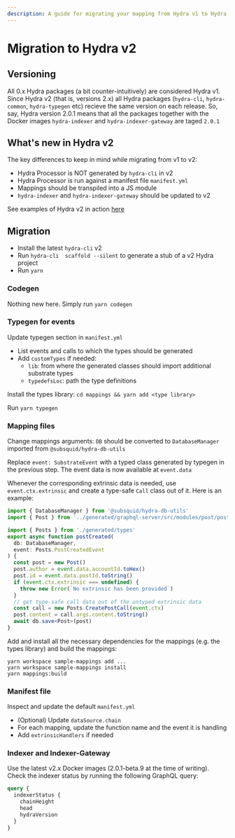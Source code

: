 ```yaml
---
description: A guide for migrating your mapping from Hydra v1 to Hydra v2
---
```


# Migration to Hydra v2

## Versioning

All 0.x Hydra packages \(a bit counter-intuitively\) are considered Hydra v1. Since Hydra v2 \(that is, versions 2.x\) all Hydra packages \(`hydra-cli`, `hydra-common`, `hydra-typegen` etc\) recieve the same version on each release. So, say, Hydra version 2.0.1 means that all the packages together with the Docker images `hydra-indexer` and `hydra-indexer-gateway` are taged `2.0.1`

## What's new in Hydra v2

The key differences to keep in mind while migrating from v1 to v2:

* Hydra Processor is NOT generated by `hydra-cli` in v2
* Hydra Processor is run against a manifest file `manifest.yml`
* Mappings should be transpiled into a JS module
* `hydra-indexer` and `hydra-indexer-gateway` should be updated to v2

See examples of Hydra v2 in action [here](https://github.com/Joystream/hydra/tree/master/examples/v2)

## Migration

* Install the latest `hydra-cli` v2
* Run `hydra-cli  scaffold --silent` to generate a stub of a v2 Hydra project
* Run `yarn`

### Codegen

Nothing new here. Simply run `yarn codegen`

### Typegen for events

Update typegen section in `manifest.yml`

* List events and calls to which the types should be generated
* Add `customTypes` if needed: 
  * `lib`: from where the generated classes should import additional substrate types
  * `typedefsLoc`: path the type definitions

Install the types library: `cd mappings && yarn add <type library>`

Run `yarn typegen`

### Mapping files

Change mappings arguments: `DB` should be converted to `DatabaseManager` imported from `@subsquid/hydra-db-utils`

Replace `event: SubstrateEvent` with a typed class generated by typegen in the previous step. The event data is now available at `event.data`

Whenever the corresponding extrinsic data is needed, use `event.ctx.extrinsic` and create a type-safe `Call` class out of it. Here is an example:

```typescript
import { DatabaseManager } from '@subsquid/hydra-db-utils'
import { Post } from '../generated/graphql-server/src/modules/post/post.model'

import { Posts } from './generated/types'
export async function postCreated(
  db: DatabaseManager,
  event: Posts.PostCreatedEvent
) {
  const post = new Post()
  post.author = event.data.accountId.toHex()
  post.id = event.data.postId.toString()
  if (event.ctx.extrinsic === undefined) {
    throw new Error(`No extrinsic has been provided`)
  }
  // get type-safe call data out of the untyped extrinsic data
  const call = new Posts.CreatePostCall(event.ctx)
  post.content = call.args.content.toString()
  await db.save<Post>(post)
}
```

Add and install all the necessary dependencies for the mappings \(e.g. the types library\) and build the mappings:

```text
yarn workspace sample-mappings add ...
yarn workspace sample-mappings install
yarn mappings:build
```

### Manifest file

Inspect and update the default `manifest.yml`

* \(Optional\)  Update `dataSource.chain`
* For each mapping, update the function name and the event it is handling
* Add `extrinsicHandlers` if needed

### Indexer and Indexer-Gateway

Use the latest v2.x Docker images \(2.0.1-beta.9 at the time of writing\). Check the indexer status by running the following GraphQL query:

```graphql
query {
  indexerStatus {
    chainHeight
    head
    hydraVersion
  }
}
```

